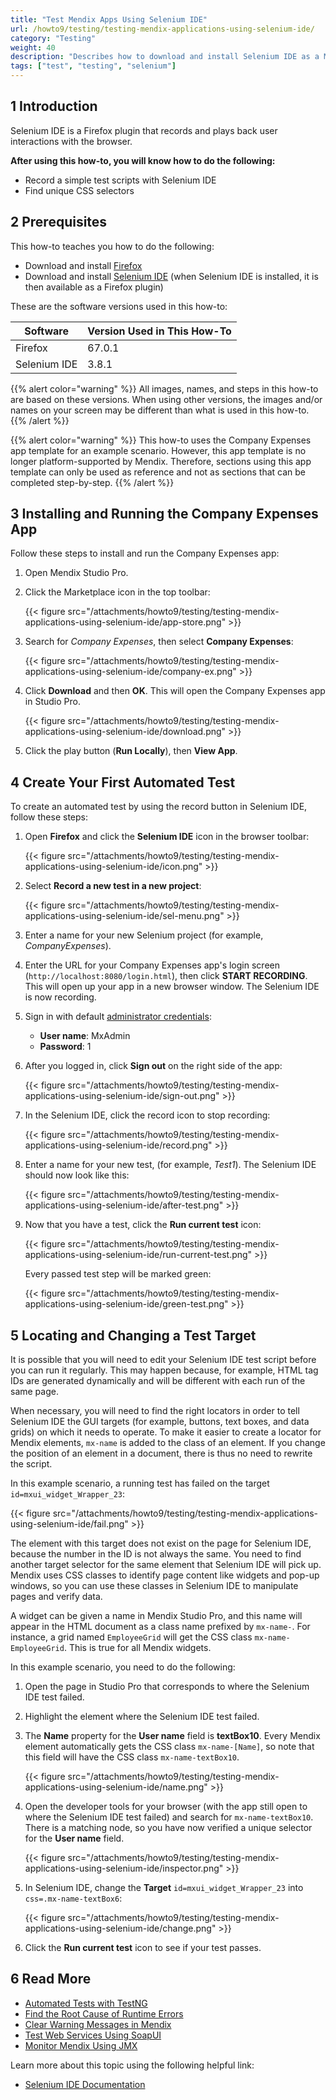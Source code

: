 ```yaml
---
title: "Test Mendix Apps Using Selenium IDE"
url: /howto9/testing/testing-mendix-applications-using-selenium-ide/
category: "Testing"
weight: 40
description: "Describes how to download and install Selenium IDE as a Mozilla Firefox plugin."
tags: ["test", "testing", "selenium"]
---
```


## 1 Introduction

Selenium IDE is a Firefox plugin that records and plays back user interactions with the browser. 

**After using this how-to, you will know how to do the following:**

* Record a simple test scripts with Selenium IDE
* Find unique CSS selectors

## 2 Prerequisites

This how-to teaches you how to do the following:

* Download and install [Firefox](https://www.mozilla.org/nl/firefox/new/)
* Download and install [Selenium IDE](https://addons.mozilla.org/en-US/firefox/addon/selenium-ide/) (when Selenium IDE is installed, it is then available as a Firefox plugin)

These are the software versions used in this how-to:

| Software | Version Used in This How-To |
| --- | --- |
| Firefox | 67.0.1 |
| Selenium IDE | 3.8.1 |

{{% alert color="warning" %}}
All images, names, and steps in this how-to are based on these versions. When using other versions, the images and/or names on your screen may be different than what is used in this how-to.
{{% /alert %}}

{{% alert color="warning" %}}
This how-to uses the Company Expenses app template for an example scenario. However, this app template is no longer platform-supported by Mendix. Therefore, sections using this app template can only be used as reference and not as sections that can be completed step-by-step.
{{% /alert %}}

## 3 Installing and Running the Company Expenses App

Follow these steps to install and run the Company Expenses app:

1. Open Mendix Studio Pro.
2. Click the Marketplace icon in the top toolbar:

    {{< figure src="/attachments/howto9/testing/testing-mendix-applications-using-selenium-ide/app-store.png" >}}

3. Search for *Company Expenses*, then select **Company Expenses**:

    {{< figure src="/attachments/howto9/testing/testing-mendix-applications-using-selenium-ide/company-ex.png" >}}

4. Click **Download** and then **OK**. This will open the Company Expenses app in Studio Pro.

    {{< figure src="/attachments/howto9/testing/testing-mendix-applications-using-selenium-ide/download.png" >}}

5. Click the play button (**Run Locally**), then **View App**.

## 4 Create Your First Automated Test

To create an automated test by using the record button in Selenium IDE, follow these steps:

1. Open **Firefox** and click the **Selenium IDE** icon in the browser toolbar:

    {{< figure src="/attachments/howto9/testing/testing-mendix-applications-using-selenium-ide/icon.png" >}}

2. Select **Record a new test in a new project**:

    {{< figure src="/attachments/howto9/testing/testing-mendix-applications-using-selenium-ide/sel-menu.png" >}}

3. Enter a name for your new Selenium project (for example, *CompanyExpenses*).
4. Enter the URL for your Company Expenses app's login screen (`http://localhost:8080/login.html`), then click **START RECORDING**. This will open up your app in a new browser window. The Selenium IDE is now recording.
5. Sign in with default [administrator credentials](/refguide9/administrator/#administrator-properties): 
    * **User name**: MxAdmin
    * **Password**: 1

6. After you logged in, click **Sign out** on the right side of the app:

    {{< figure src="/attachments/howto9/testing/testing-mendix-applications-using-selenium-ide/sign-out.png" >}}

7. In the Selenium IDE, click the record icon to stop recording: 

    {{< figure src="/attachments/howto9/testing/testing-mendix-applications-using-selenium-ide/record.png" >}}

8. Enter a name for your new test, (for example, *Test1*). The Selenium IDE should now look like this:

    {{< figure src="/attachments/howto9/testing/testing-mendix-applications-using-selenium-ide/after-test.png" >}}

9. Now that you have a test, click the **Run current test** icon:

    {{< figure src="/attachments/howto9/testing/testing-mendix-applications-using-selenium-ide/run-current-test.png" >}}

    Every passed test step will be marked green:

    {{< figure src="/attachments/howto9/testing/testing-mendix-applications-using-selenium-ide/green-test.png" >}}

## 5  Locating and Changing a Test Target

It is possible that you will need to edit your Selenium IDE test script before you can run it regularly. This may happen because, for example, HTML tag IDs are generated dynamically and will be different with each run of the same page.

When necessary, you will need to find the right locators in order to tell Selenium IDE the GUI targets (for example, buttons, text boxes, and data grids) on which it needs to operate. To make it easier to create a locator for Mendix elements, `mx-name` is added to the class of an element. If you change the position of an element in a document, there is thus no need to rewrite the script.

In this example scenario, a running test has failed on the target `id=mxui_widget_Wrapper_23`:

{{< figure src="/attachments/howto9/testing/testing-mendix-applications-using-selenium-ide/fail.png" >}}

The element with this target does not exist on the page for Selenium IDE, because the number in the ID is not always the same. You need to find another target selector for the same element that Selenium IDE will pick up. Mendix uses CSS classes to identify page content like widgets and pop-up windows, so you can use these classes in Selenium IDE to manipulate pages and verify data. 

A widget can be given a name in Mendix Studio Pro, and this name will appear in the HTML document as a class name prefixed by `mx-name-`. For instance, a grid named `EmployeeGrid` will get the CSS class `mx-name-EmployeeGrid`. This is true for all Mendix widgets.

In this example scenario, you need to do the following:

1. Open the page in Studio Pro that corresponds to where the Selenium IDE test failed.
2. Highlight the element where the Selenium IDE test failed.
3. The **Name** property for the **User name** field is **textBox10**. Every Mendix element automatically gets the CSS class `mx-name-[Name]`, so note that this field will have the CSS class `mx-name-textBox10`.

    {{< figure src="/attachments/howto9/testing/testing-mendix-applications-using-selenium-ide/name.png" >}}

4. Open the developer tools for your browser (with the app still open to where the Selenium IDE test failed) and search for `mx-name-textBox10`. There is a matching node, so you have now verified a unique selector for the **User name** field.

    {{< figure src="/attachments/howto9/testing/testing-mendix-applications-using-selenium-ide/inspector.png" >}}

5. In Selenium IDE, change the **Target** `id=mxui_widget_Wrapper_23` into `css=.mx-name-textBox6`: 

    {{< figure src="/attachments/howto9/testing/testing-mendix-applications-using-selenium-ide/change.png" >}}

6. Click the **Run current test** icon to see if your test passes. 

## 6 Read More

* [Automated Tests with TestNG](/howto9/testing/create-automated-tests-with-testng/)
* [Find the Root Cause of Runtime Errors](/howto9/monitoring-troubleshooting/finding-the-root-cause-of-runtime-errors/)
* [Clear Warning Messages in Mendix](/howto9/monitoring-troubleshooting/clear-warning-messages/)
* [Test Web Services Using SoapUI](/howto9/testing/testing-web-services-using-soapui/)
* [Monitor Mendix Using JMX](/howto9/monitoring-troubleshooting/monitoring-mendix-using-jmx/)

Learn more about this topic using the following helpful link:

* [Selenium IDE Documentation](http://docs.seleniumhq.org/docs/02_selenium_ide.jsp)
